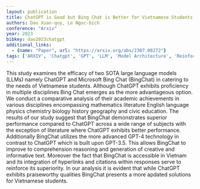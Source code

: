 ```yaml
---
layout: publication
title: ChatGPT is Good but Bing Chat is Better for Vietnamese Students
authors: Dao Xuan-quy, Le Ngoc-bich
conference: "Arxiv"
year: 2023
bibkey: dao2023chatgpt
additional_links:
  - {name: "Paper", url: "https://arxiv.org/abs/2307.08272"}
tags: ['ARXIV', 'Chatgpt', 'GPT', 'LLM', 'Model Architecture', 'Reinforcement Learning']
---
```

This study examines the efficacy of two SOTA large language models (LLMs) namely ChatGPT and Microsoft Bing Chat (BingChat) in catering to the needs of Vietnamese students. Although ChatGPT exhibits proficiency in multiple disciplines Bing Chat emerges as the more advantageous option. We conduct a comparative analysis of their academic achievements in various disciplines encompassing mathematics literature English language physics chemistry biology history geography and civic education. The results of our study suggest that BingChat demonstrates superior performance compared to ChatGPT across a wide range of subjects with the exception of literature where ChatGPT exhibits better performance. Additionally BingChat utilizes the more advanced GPT-4 technology in contrast to ChatGPT which is built upon GPT-3.5. This allows BingChat to improve to comprehension reasoning and generation of creative and informative text. Moreover the fact that BingChat is accessible in Vietnam and its integration of hyperlinks and citations within responses serve to reinforce its superiority. In our analysis it is evident that while ChatGPT exhibits praiseworthy qualities BingChat presents a more apdated solutions for Vietnamese students.
